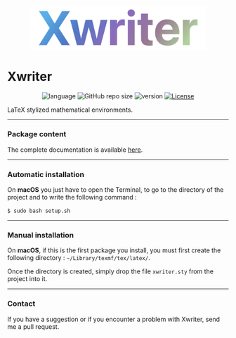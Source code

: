 <div align="center">
  <img src="resources/logo.png" width="400">
</div>

# Xwriter

<div align="center">

  ![language](https://img.shields.io/badge/language-EN,%20FR-important)
  ![GitHub repo size](https://img.shields.io/github/repo-size/MartinDbx/xwriter)
  ![version](https://img.shields.io/badge/version-v1.0.0-blue)
  [![License](https://img.shields.io/badge/license-LaTeX_Project_Public_License-blue?logo=LaTeX)](LICENSE)

</div>

LaTeX stylized mathematical environments.

-----------------------------------------------------------
### Package content
The complete documentation is available [here](resources/xwriter-documentation.pdf).

-----------------------------------------------------------
### Automatic installation
On **macOS** you just have to open the Terminal, to go to the
directory of the project and to write the following command :
```
$ sudo bash setup.sh
```
-----------------------------------------------------------
### Manual installation
On **macOS**, if this is the first package you install, you must
first create the following directory : `~/Library/texmf/tex/latex/`.

Once the directory is created, simply drop the file `xwriter.sty`
from the project into it.

-----------------------------------------------------------
### Contact
If you have a suggestion or if you encounter a problem with Xwriter, send me a pull request.


